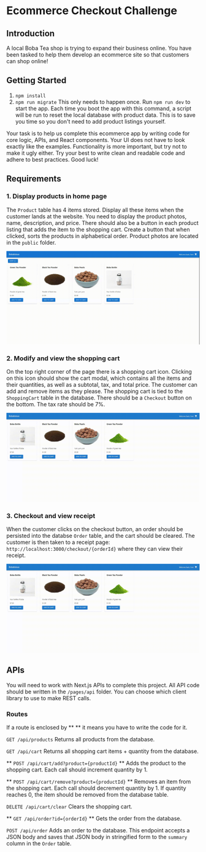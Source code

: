 # Ecommerce Checkout Challenge
## Introduction
A local Boba Tea shop is trying to expand their business online. You have been tasked to help them develop an ecommerce site so that customers can shop online!

## Getting Started
1. `npm install`
2. `npm run migrate`
This only needs to happen once.
Run `npm run dev` to start the app. Each time you boot the app with this command, a script will be run to reset the local database with product data. This is to save you time so you don't need to add product listings yourself.

Your task is to help us complete this ecommerce app by writing code for core logic, APIs, and React components. Your UI does not have to look exactly like the examples. Functionality is more important, but try not to make it ugly either. Try your best to write clean and readable code and adhere to best practices. Good luck!

## Requirements
### 1. Display products in home page
The `Product` table has 4 items stored. Display all these items when the customer lands at the website. You need to display the product photos, name, description, and price. There should also be a button in each product listing that adds the item to the shopping cart. Create a button that when clicked, sorts the products in alphabetical order. Product photos are located in the `public` folder.

![sc1](sc_1.gif?raw=true)

### 2. Modify and view the shopping cart
On the top right corner of the page there is a shopping cart icon. Clicking on this icon should show the cart modal, which contains all the items and their quantities, as well as a subtotal, tax, and total price. The customer can add and remove items as they please. The shopping cart is tied to the `ShoppingCart` table in the database. There should be a `Checkout` button on the bottom. The tax rate should be 7%.

![sc2](sc_2.gif?raw=true)

### 3. Checkout and view receipt
When the customer clicks on the checkout button, an order should be persisted into the databse `Order` table, and the cart should be cleared. The customer is then taken to a receipt page:
`http://localhost:3000/checkout/{orderId}` where they can view their receipt.

![sc3](sc_3.gif?raw=true)

## APIs
You will need to work with Next.js APIs to complete this project. All API code should be written in the `/pages/api` folder. You can choose which client library to use to make REST calls.

### Routes
If a route is enclosed by ** ** it means you have to write the code for it.

`GET /api/products`
Returns all products from the database.

`GET /api/cart`
Returns all shopping cart items + quantity from the database.

** `POST /api/cart/add?product={productId}` **
Adds the product to the shopping cart. Each call should increment quantity by 1. 

** `POST /api/cart/remove?product={productId}` **
Removes an item from the shopping cart. Each call should decrement quantity by 1. If quantity reaches 0, the item should be removed from the database table.

`DELETE /api/cart/clear`
Clears the shopping cart.

** `GET /api/order?id={orderId}` **
Gets the order from the database.

`POST /api/order`
Adds an order to the database. This endpoint accepts a JSON body and saves that JSON body in stringified form to the `summary` column in the `Order` table. 
